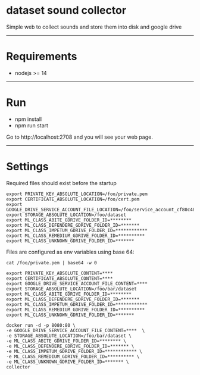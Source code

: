 # dataset sound collector

Simple web to collect sounds and store them into disk and google drive

---

# Requirements

- nodejs >= 14

---

# Run

- npm install
- npm run start

Go to http://localhost:2708 and you will see your web page.

---

# Settings

Required files should exist before the startup

```
export PRIVATE_KEY_ABSOLUTE_LOCATION=/foo/private.pem
export CERTIFICATE_ABSOLUTE_LOCATION=/foo/cert.pem
export GOOGLE_DRIVE_SERVICE_ACCOUNT_FILE_LOCATION=/foo/service_account_cf80c48ca6ef.json
export STORAGE_ABSOLUTE_LOCATION=/foo/dataset
export ML_CLASS_ABITE_GDRIVE_FOLDER_ID=********
export ML_CLASS_DEFENDERE_GDRIVE_FOLDER_ID=*******
export ML_CLASS_IMPETUM_GDRIVE_FOLDER_ID=************
export ML_CLASS_REMEDIUM_GDRIVE_FOLDER_ID=**********
export ML_CLASS_UNKNOWN_GDRIVE_FOLDER_ID=*******
```

Files are configured as env variables using base 64:


```
cat /foo/private.pem | base64 -w 0
```

```
export PRIVATE_KEY_ABSOLUTE_CONTENT=****
export CERTIFICATE_ABSOLUTE_CONTENT=****
export GOOGLE_DRIVE_SERVICE_ACCOUNT_FILE_CONTENT=****
export STORAGE_ABSOLUTE_LOCATION=/foo/bar/dataset
export ML_CLASS_ABITE_GDRIVE_FOLDER_ID=********
export ML_CLASS_DEFENDERE_GDRIVE_FOLDER_ID=*******
export ML_CLASS_IMPETUM_GDRIVE_FOLDER_ID=************
export ML_CLASS_REMEDIUM_GDRIVE_FOLDER_ID=**********
export ML_CLASS_UNKNOWN_GDRIVE_FOLDER_ID=*******
```



```
docker run -d -p 8080:80 \
-e GOOGLE_DRIVE_SERVICE_ACCOUNT_FILE_CONTENT=****  \
-e STORAGE_ABSOLUTE_LOCATION=/foo/bar/dataset \
-e ML_CLASS_ABITE_GDRIVE_FOLDER_ID=******** \
-e ML_CLASS_DEFENDERE_GDRIVE_FOLDER_ID=******* \
-e ML_CLASS_IMPETUM_GDRIVE_FOLDER_ID=************ \
-e ML_CLASS_REMEDIUM_GDRIVE_FOLDER_ID=********** \
-e ML_CLASS_UNKNOWN_GDRIVE_FOLDER_ID=******* \
collector

```